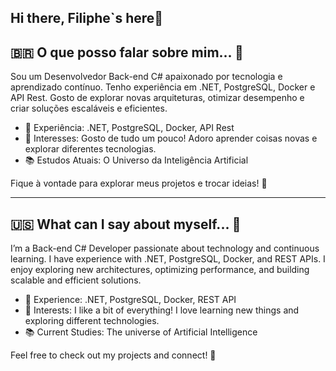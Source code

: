 ## Hi there, Filiphe`s here👋

## 🇧🇷 O que posso falar sobre mim... 🤔
Sou um Desenvolvedor Back-end C# apaixonado por tecnologia e aprendizado contínuo. Tenho experiência em .NET, PostgreSQL, Docker e API Rest. Gosto de explorar novas arquiteturas, otimizar desempenho e criar soluções escaláveis e eficientes.

- 🔹 Experiência: .NET, PostgreSQL, Docker, API Rest
- 🎯 Interesses: Gosto de tudo um pouco! Adoro aprender coisas novas e explorar diferentes tecnologias.
- 📚 Estudos Atuais: O Universo da Inteligência Artificial

Fique à vontade para explorar meus projetos e trocar ideias! 🚀

----

## 🇺🇸 What can I say about myself... 🤔
I’m a Back-end C# Developer passionate about technology and continuous learning. I have experience with .NET, PostgreSQL, Docker, and REST APIs. I enjoy exploring new architectures, optimizing performance, and building scalable and efficient solutions.

- 🔹 Experience: .NET, PostgreSQL, Docker, REST API
- 🎯 Interests: I like a bit of everything! I love learning new things and exploring different technologies.
- 📚 Current Studies: The universe of Artificial Intelligence

Feel free to check out my projects and connect! 🚀
